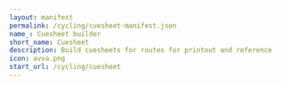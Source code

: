 ```yaml
---
layout: manifest
permalink: /cycling/cuesheet-manifest.json
name_: Cuesheet builder
short_name: Cuesheet
description: Build cuesheets for routes for printout and reference
icon: avva.png
start_url: /cycling/cuesheet
---
```


